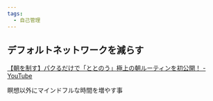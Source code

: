 ```yaml
---
tags:
  - 自己管理
---
```

## デフォルトネットワークを減らす

[【朝を制す】パクるだけで「ととのう」極上の朝ルーティンを初公開！ - YouTube](https://www.youtube.com/watch?v=qWQBnrzAL4U)

瞑想以外にマインドフルな時間を増やす事
